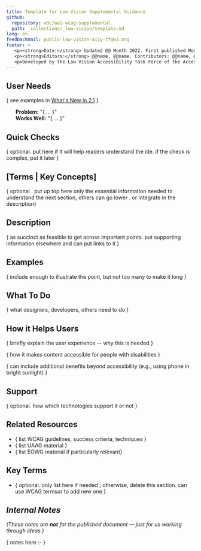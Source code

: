 ```yaml
---
title: Template for Low Vision Supplemental Guidance
github: 
  repository: w3c/wai-wcag-supplemental
  path: _collections/_low-vision/template.md
lang: en
feedbackmail: public-low-vision-a11y-tf@w3.org
footer: >
   <p><strong>Date:</strong> Updated @@ Month 2022. First published Month 2022.<!-- CHANGELOG. --></p>
   <p><strong>Editors:</strong> @@name, @@name. Contributors: @@name, @@name, and <a href="https://www.w3.org/groups/tf/low-vision-a11y-tf/participants">participants of the Low Vision Accessibility Task Force</a> and @@-Community-Group?.<!--  ACKNOWLEDGEMENTS lists contributors and credits. --></p>
   <p>Developed by the Low Vision Accessibility Task Force of the Accessibility Guidelines Working Group (<a href="http://www.w3.org/WAI/GL/">AG WG</a>). @@Funded in part...<!-- with U.S. Federal funds from the Health and Human Services, National Institute on Disability, Independent Living, and Rehabilitation Research (NIDILRR) as part of the [WAI-Core Project](/about/projects/wai-core-2015/). --></p>
---
```


## User Needs

{ see examples in [What's New in 2.1](https://www.w3.org/WAI/standards-guidelines/wcag/new-in-21/) }

<div style="margin-left: 25px"><strong>Problem:</strong> "{ ... }"</div>
<div style="margin-left: 25px"><strong>Works Well:</strong> "{ ... }"</div>

## Quick Checks

{ optional. put here if it will help readers understand the ide. if the check is complex, put it later }

## [Terms | Key Concepts]

{ optional . put up top here only the essential information needed to understand the next section, others can go lower . or integrate in the description}

## Description

{ as succinct as feasible to get across important points. put supporting information elsewhere and can put links to it }

## Examples

{ include enough to illustrate the point, but not too many to make it long }

## What To Do

{ what designers, developers, others need to do }

## How it Helps Users

{ briefly explain the user experience -- why this is needed }

{ how it makes content accessible for people with disabilities }

{ can include additional benefits beyond accessibility (e.g., using phone in bright sunlight) }

## Support

{ optional. how which technologies support it or not }

## Related Resources

* { list WCAG guidelines, success criteria, techniques }
* { list UAAG material }
* { list EOWG material if particularly relevant}

## Key Terms

* { optional. only list here if needed ; otherwise, delete this section. can use WCAG termsor to add new one }

## _Internal Notes_

_(These notes are **not** for the published document &mdash; just for us working through ideas.)_

{ notes here :- }
